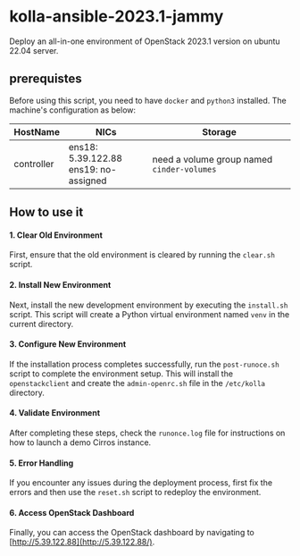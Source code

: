 # kolla-ansible-2023.1-jammy

Deploy an all-in-one environment of OpenStack 2023.1 version on ubuntu 22.04 server.

## prerequistes

Before using this script, you need to have `docker` and `python3` installed. The machine's configuration as below:

| HostName   | NICs                                       | Storage                                    |
| ---------- | ------------------------------------------ | ------------------------------------------ |
| controller | ens18: 5.39.122.88<br />ens19: no-assigned | need a volume group named `cinder-volumes` |

## How to use it

#### 1. Clear Old Environment

First, ensure that the old environment is cleared by running the `clear.sh` script.

#### 2. Install New Environment

Next, install the new development environment by executing the `install.sh` script. This script will create a Python virtual environment named `venv` in the current directory.

#### 3. Configure New Environment

If the installation process completes successfully, run the `post-runoce.sh` script to complete the environment setup. This will install the `openstackclient` and create the `admin-openrc.sh` file in the `/etc/kolla` directory.

#### 4. Validate Environment

After completing these steps, check the `runonce.log` file for instructions on how to launch a demo Cirros instance.

#### 5. Error Handling

If you encounter any issues during the deployment process, first fix the errors and then use the `reset.sh` script to redeploy the environment.

#### 6. Access OpenStack Dashboard

Finally, you can access the OpenStack dashboard by navigating to [http://5.39.122.88](http://5.39.122.88/).